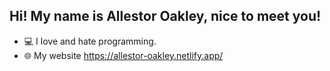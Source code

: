 ## Hi! My name is Allestor Oakley, nice to meet you!

- 💻 I love and hate programming.
- 🌐 My website https://allestor-oakley.netlify.app/

